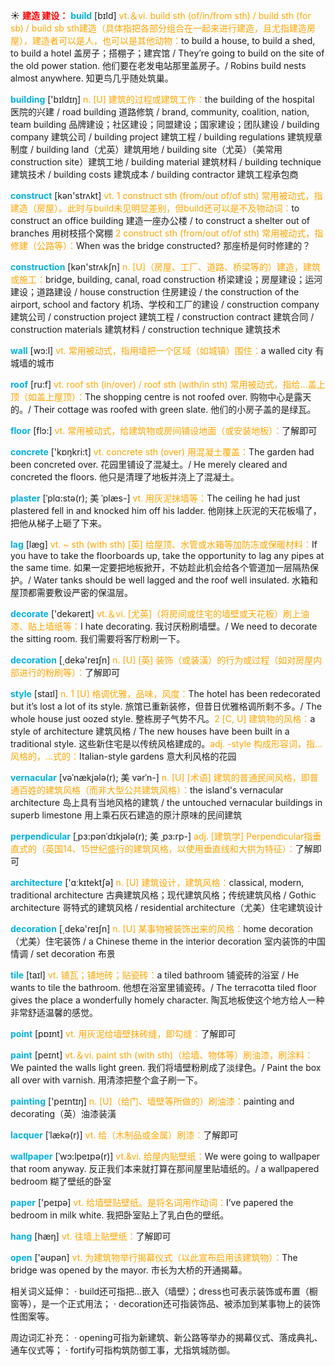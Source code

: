 ☀ <font color="red">**建造 建设：**</font>
<font color="sky blue">**build**</font> [bɪld] 
<font color="orange">vt.＆vi. build sth (of/in/from sth) / build sth (for sb) / build sb sth建造（具体指把各部分组合在一起来进行建造，且尤指建造房屋），建造者可以是人，也可以是其他动物：</font>to build a house, to build a shed, to build a hotel 盖房子；搭棚子；建宾馆 / They’re going to build on the site of the old power station. 他们要在老发电站那里盖房子。/ Robins build nests almost anywhere. 知更鸟几乎随处筑巢。

<font color="sky blue">**building**</font> ['bɪldɪŋ] 
<font color="orange">n. [U] 建筑的过程或建筑工作：</font>the building of the hospital 医院的兴建 / road building 道路修筑 / brand, community, coalition, nation, team building 品牌建设；社区建设；同盟建设；国家建设；团队建设 / building company 建筑公司 / building project 建筑工程 / building regulations 建筑规章制度 / building land（尤英）建筑用地 / building site（尤英）（美常用construction site）建筑工地 / building material 建筑材料 / building technique 建筑技术 / building costs 建筑成本 / building contractor 建筑工程承包商

<font color="sky blue">**construct**</font> [kən'strʌkt] 
<font color="orange">vt. 1 construct sth (from/out of/of sth) 常用被动式，指建造（房屋）。此时与build未见明显差别，但build还可以是不及物动词：</font>to construct an office building 建造一座办公楼 / to construct a shelter out of branches 用树枝搭个窝棚 <font color="orange">2 construct sth (from/out of/of sth) 常用被动式，指修建（公路等）：</font>When was the bridge constructed? 那座桥是何时修建的？

<font color="sky blue">**construction**</font> [kən'strʌkʃn] 
<font color="orange">n. [U]（房屋、工厂、道路、桥梁等的）建造，建筑或施工：</font>bridge, building, canal, road construction 桥梁建设；房屋建设；运河建设；道路建设 / house construction 住房建设 / the construction of the airport, school and factory 机场、学校和工厂的建设 / construction company 建筑公司 / construction project 建筑工程 / construction contract 建筑合同 / construction materials 建筑材料 / construction technique 建筑技术

<font color="sky blue">**wall**</font> [wɔ:l] 
<font color="orange">vt. 常用被动式，指用墙把一个区域（如城镇）围住：</font>a walled city 有城墙的城市

<font color="sky blue">**roof**</font> [ru:f] 
<font color="orange">vt. roof sth (in/over) / roof sth (with/in sth) 常用被动式，指给…盖上顶（如盖上屋顶）：</font>The shopping centre is not roofed over. 购物中心是露天的。/ Their cottage was roofed with green slate. 他们的小房子盖的是绿瓦。

<font color="sky blue">**floor**</font> [flɔ:] 
<font color="orange">vt. 常用被动式，给建筑物或房间铺设地面（或安装地板）：</font>了解即可

<font color="sky blue">**concrete**</font> ['kɒŋkri:t] 
<font color="orange">vt. concrete sth (over) 用混凝土覆盖：</font>The garden had been concreted over. 花园里铺设了混凝土。/ He merely cleared and concreted the floors. 他只是清理了地板并浇上了混凝土。
           
<font color="sky blue">**plaster**</font> [ˈplɑ:stə(r); 美 ˈplæs-]
<font color="orange">vt. 用灰泥抹墙等：</font>The ceiling he had just plastered fell in and knocked him off his ladder. 他刚抹上灰泥的天花板塌了，把他从梯子上砸了下来。
           
<font color="sky blue">**lag**</font> [læg]
<font color="orange">vt. ~ sth (with sth) [英] 给屋顶、水管或水箱等加防冻或保暖材料：</font>If you have to take the floorboards up, take the opportunity to lag any pipes at the same time. 如果一定要把地板掀开，不妨趁此机会给各个管道加一层隔热保护。/ Water tanks should be well lagged and the roof well insulated. 水箱和屋顶都需要敷设严密的保温层。

<font color="sky blue">**decorate**</font> ['dekəreɪt] 
<font color="orange">vt.＆vi. [尤英]（将房间或住宅的墙壁或天花板）刷上油漆、贴上墙纸等：</font>I hate decorating. 我讨厌粉刷墙壁。/ We need to decorate the sitting room. 我们需要将客厅粉刷一下。

<font color="sky blue">**decoration**</font> [͵dekə'reɪʃn] 
<font color="orange">n. [U] [英] 装饰（或装潢）的行为或过程（如对房屋内部进行的粉刷等）：</font>了解即可

<font color="sky blue">**style**</font> [staɪl] 
<font color="orange">n. 1 [U] 格调优雅，品味，风度：</font>The hotel has been redecorated but it’s lost a lot of its style. 旅馆已重新装修，但昔日优雅格调所剩不多。/ The whole house just oozed style. 整栋房子气势不凡。<font color="orange">2 [C, U] 建筑物的风格：</font>a style of architecture 建筑风格 / The new houses have been built in a traditional style. 这些新住宅是以传统风格建成的。<font color="orange">adj. -style 构成形容词，指…风格的，…式的：</font>Italian-style gardens 意大利风格的花园
           
<font color="sky blue">**vernacular**</font> [vəˈnækjələ(r); 美 vərˈn-]
<font color="orange">n. [U] [术语] 建筑的普通民间风格，即普通百姓的建筑风格（而非大型公共建筑风格）：</font>the island's vernacular architecture 岛上具有当地风格的建筑 / the untouched vernacular buildings in superb limestone 用上乘石灰石建造的原汁原味的民间建筑
          
<font color="sky blue">**perpendicular**</font> [ˌpɜ:pənˈdɪkjələ(r); 美 ˌpɜ:rp-]
<font color="orange">adj. [建筑学] Perpendicular指垂直式的（英国14、15世纪盛行的建筑风格，以使用垂直线和大拱为特征）：</font>了解即可

<font color="sky blue">**architecture**</font> ['ɑːkɪtektʃə] 
<font color="orange">n. [U] 建筑设计，建筑风格：</font>classical, modern, traditional architecture 古典建筑风格；现代建筑风格；传统建筑风格 / Gothic architecture 哥特式的建筑风格 / residential architecture（尤美）住宅建筑设计

<font color="sky blue">**decoration**</font> [͵dekə'reɪʃn] 
<font color="orange">n. [U] 某事物被装饰出来的风格：</font>home decoration（尤美）住宅装饰 / a Chinese theme in the interior decoration 室内装饰的中国情调 / set decoration 布景
           
<font color="sky blue">**tile**</font> [taɪl]
<font color="orange">vt. 铺瓦；铺地砖；贴瓷砖：</font>a tiled bathroom 铺瓷砖的浴室 / He wants to tile the bathroom. 他想在浴室里铺瓷砖。/ The terracotta tiled floor gives the place a wonderfully homely character. 陶瓦地板使这个地方给人一种非常舒适温馨的感觉。

<font color="sky blue">**point**</font> [pɒɪnt] 
<font color="orange">vt. 用灰泥给墙壁抹砖缝，即勾缝：</font>了解即可

<font color="sky blue">**paint**</font> [peɪnt] 
<font color="orange">vt.＆vi. paint sth (with sth)（给墙、物体等）刷油漆，刷涂料：</font>We painted the walls light green. 我们将墙壁粉刷成了淡绿色。/ Paint the box all over with varnish. 用清漆把整个盒子刷一下。

<font color="sky blue">**painting**</font> ['peɪntɪŋ] 
<font color="orange">n. [U]（给门、墙壁等所做的）刷油漆：</font>painting and decorating（英）油漆装潢
           
<font color="sky blue">**lacquer**</font> [ˈlækə(r)]
<font color="orange">vt. 给（木制品或金属）刷漆：</font>了解即可

<font color="sky blue">**wallpaper**</font> [ˈwɔ:lpeɪpə(r)]
<font color="orange">vt.&vi. 给屋内贴壁纸：</font>We were going to wallpaper that room anyway. 反正我们本来就打算在那间屋里贴墙纸的。/ a wallpapered bedroom 糊了壁纸的卧室

<font color="sky blue">**paper**</font> ['peɪpə] 
<font color="orange">vt. 给墙壁贴壁纸。是将名词用作动词：</font>I’ve papered the bedroom in milk white. 我把卧室贴上了乳白色的壁纸。 

<font color="sky blue">**hang**</font> [hæŋ] 
<font color="orange">vt. 往墙上贴壁纸：</font>了解即可

<font color="sky blue">**open**</font> ['əʊpən] 
<font color="orange">vt. 为建筑物举行揭幕仪式（以此宣布启用该建筑物）：</font>The bridge was opened by the mayor. 市长为大桥的开通揭幕。

相关词义延伸：
· build还可指把…嵌入（墙壁）；dress也可表示装饰或布置（橱窗等），是一个正式用法；
· decoration还可指装饰品、被添加到某事物上的装饰性图案等。

周边词汇补充：
· opening可指为新建筑、新公路等举办的揭幕仪式、落成典礼、通车仪式等；
· fortify可指构筑防御工事，尤指筑城防御。
